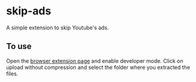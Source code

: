 # skip-ads
A simple extension to skip Youtube's ads.

## To use
Open the [browser extension page](chrome://extensions/) and enable developer mode. Click on upload without compression and select the folder where you extracted the files.